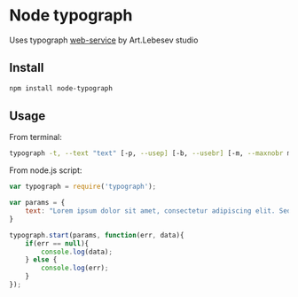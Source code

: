 Node typograph
=========
Uses typograph [web-service](http://www.artlebedev.ru/tools/typograf/webservice/) by Art.Lebesev studio

Install
-------

~~~~~ bash
npm install node-typograph
~~~~~
  
Usage
-----

From terminal:

~~~~~ bash
typograph -t, --text "text" [-p, --usep] [-b, --usebr] [-m, --maxnobr maxNobr]
~~~~~

From node.js script:

~~~~~ js
var typograph = require('typograph');

var params = {
    text: "Lorem ipsum dolor sit amet, consectetur adipiscing elit. Sed semper dui non justo bibendum vel tincidunt arcu tristique. Sed luctus luctus elit ut facilisis. Donec cursus magna a libero interdum ac luctus lacus auctor. Fusce sit amet lorem urna, ut molestie sem. Nunc imperdiet pretium sagittis. Mauris aliquam, nibh ac accumsan molestie, metus diam facilisis lectus, non mollis metus dolor nec urna. Aliquam accumsan tincidunt libero, et blandit diam dictum et. Donec lorem est, vulputate at blandit sit amet, sodales in orci. Donec quis nunc nulla. Nam sollicitudin viverra eleifend. Nulla facilisi. Pellentesque a arcu in tellus imperdiet euismod. Fusce convallis ullamcorper consequat."
}

typograph.start(params, function(err, data){
    if(err == null){
        console.log(data);
    } else {
        console.log(err);
    }
});
~~~~~
